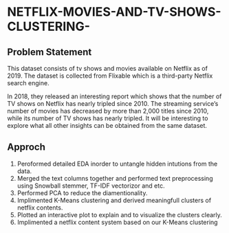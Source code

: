 # NETFLIX-MOVIES-AND-TV-SHOWS-CLUSTERING-
## Problem Statement ##
This dataset consists of tv shows and movies available on Netflix as of 2019. The dataset is collected from Flixable which is a third-party Netflix search engine.

In 2018, they released an interesting report which shows that the number of TV shows on Netflix has nearly tripled since 2010. The streaming service’s number of movies has decreased by more than 2,000 titles since 2010, while its number of TV shows has nearly tripled. It will be interesting to explore what all other insights can be obtained from the same dataset.
## Approch ##
1) Peroformed detailed EDA inorder to untangle hidden intutions from the data.
2) Merged the text columns together and performed text preprocessing using Snowball stemmer, TF-IDF vectorizor and etc.
3) Performed PCA to reduce the diamentionality.
4) Implimented K-Means clustering and derived meaningfull clusters of netflix contents.
5) Plotted an interactive plot to explain and to visualize the clusters clearly.
6) Implimented a netflix content system based on our K-Means clustering
